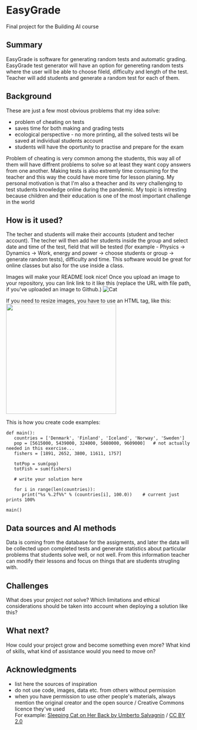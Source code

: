 

# EasyGrade

Final project for the Building AI course

## Summary

EasyGrade is software for generating random tests and automatic grading. EasyGrade test generator will have an option for genereting random tests where the user will be able to choose fileld, difficulty and length of the test. Teacher will add students and generate a random test for each of them.




## Background

These are just a few most obvious problems that my idea solve:

* problem of cheating on tests
* saves time for both making and grading tests
* ecological perspective - no more printing, all the solved tests wil be saved at individual students account
* students will have the oportunity to practise and prepare for the exam  

Problem of cheating is very common among the students, this way all of them will have diffrent problems to solve so at least they want copy answers from one another. Making tests is also extremly time consuming for the teacher and this way the could have more time for lesson planing.
My personal motivation is that I'm also a theacher and its very challenging to test students knowledge online during the pandemic. My topic is intresting because children and their education is one of the most important challenge in the world


## How is it used?

The techer and students will make their accounts (student and techer account). The techer will then add her students inside the group and select date and time of the test, field that will be tested (for example - Physics -> Dynamics -> Work, energy and power -> choose students or group -> generate random tests), difficulty and time. This software would be great for online classes but also for the use inside a class.



Images will make your README look nice!
Once you upload an image to your repository, you can link link to it like this (replace the URL with file path, if you've uploaded an image to Github.)
![Cat](https://upload.wikimedia.org/wikipedia/commons/5/5e/Sleeping_cat_on_her_back.jpg)

If you need to resize images, you have to use an HTML tag, like this:
<img src="https://upload.wikimedia.org/wikipedia/commons/5/5e/Sleeping_cat_on_her_back.jpg" width="300">

This is how you create code examples:
```
def main():
   countries = ['Denmark', 'Finland', 'Iceland', 'Norway', 'Sweden']
   pop = [5615000, 5439000, 324000, 5080000, 9609000]   # not actually needed in this exercise...
   fishers = [1891, 2652, 3800, 11611, 1757]

   totPop = sum(pop)
   totFish = sum(fishers)

   # write your solution here

   for i in range(len(countries)):
      print("%s %.2f%%" % (countries[i], 100.0))    # current just prints 100%

main()
```


## Data sources and AI methods
Data is coming from the database for the assigments, and later the data will be collected upon completed tests and generate statistics about particular problems that students solve well, or not well. From this information teacher can modify their lessons and focus on things that are students strugling with.

## Challenges

What does your project _not_ solve? Which limitations and ethical considerations should be taken into account when deploying a solution like this?

## What next?

How could your project grow and become something even more? What kind of skills, what kind of assistance would you  need to move on? 


## Acknowledgments

* list here the sources of inspiration 
* do not use code, images, data etc. from others without permission
* when you have permission to use other people's materials, always mention the original creator and the open source / Creative Commons licence they've used
  <br>For example: [Sleeping Cat on Her Back by Umberto Salvagnin](https://commons.wikimedia.org/wiki/File:Sleeping_cat_on_her_back.jpg#filelinks) / [CC BY 2.0](https://creativecommons.org/licenses/by/2.0)
